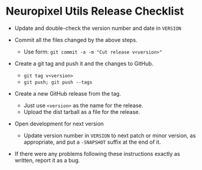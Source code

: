 # Neuropixel Utils Release Checklist

* Update and double-check the version number and date in `VERSION`
* Commit all the files changed by the above steps.
  * Use form: `git commit -a -m "Cut release v<version>"`
* Create a git tag and push it and the changes to GitHub.
  * `git tag v<version>`
  * `git push; git push --tags`
* Create a new GitHub release from the tag.
  * Just use `<version>` as the name for the release.
  * Upload the dist tarball as a file for the release.
* Open development for next version
  * Update version number in `VERSION` to next patch or minor version, as appropriate, and put a `-SNAPSHOT` suffix at the end of it.

* If there were any problems following these instructions exactly as written, report it as a bug.
